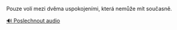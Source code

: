 
Pouze volí mezi dvěma uspokojeními, která nemůže mít současně.

[🔊 Poslechnout audio](/data/7-paragraphs/audio/chapter_30/para_008-Pouze-vol-mezi-dvma-uspokojenmi-kter-neme-m.mp3)
